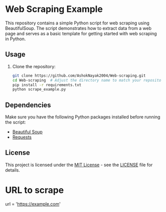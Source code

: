 # Web Scraping Example
This repository contains a simple Python script for web scraping using BeautifulSoup. The script demonstrates how to extract data from a web page and serves as a basic template for getting started with web scraping in Python.

## Usage

1. Clone the repository:

   ```bash
   git clone https://github.com/AshokNayak2004/Web-scraping.git
   cd Web-scraping  # Adjust the directory name to match your repository
   pip install -r requirements.txt
   python scrape_example.py
## Dependencies

Make sure you have the following Python packages installed before running the script:

- [Beautiful Soup](https://pypi.org/project/beautifulsoup4/)
- [Requests](https://pypi.org/project/requests/)

## License

This project is licensed under the [MIT License](LICENSE) - see the [LICENSE](LICENSE) file for details.

# URL to scrape
url = 'https://example.com'


